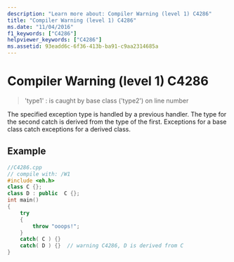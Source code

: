 ```yaml
---
description: "Learn more about: Compiler Warning (level 1) C4286"
title: "Compiler Warning (level 1) C4286"
ms.date: "11/04/2016"
f1_keywords: ["C4286"]
helpviewer_keywords: ["C4286"]
ms.assetid: 93eadd6c-6f36-413b-ba91-c9aa2314685a
---
```

# Compiler Warning (level 1) C4286

> 'type1' : is caught by base class ('type2') on line number

The specified exception type is handled by a previous handler. The type for the second catch is derived from the type of the first. Exceptions for a base class catch exceptions for a derived class.

## Example

```cpp
//C4286.cpp
// compile with: /W1
#include <eh.h>
class C {};
class D : public  C {};
int main()
{
    try
    {
        throw "ooops!";
    }
    catch( C ) {}
    catch( D ) {}  // warning C4286, D is derived from C
}
```

